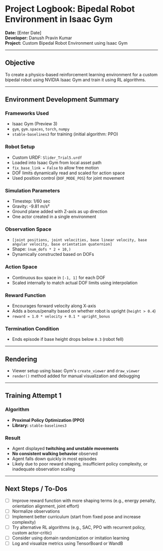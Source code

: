 # Project Logbook: Bipedal Robot Environment in Isaac Gym

**Date:** [Enter Date]  
**Developer:** Danush Pravin Kumar  
**Project:** Custom Bipedal Robot Environment using Isaac Gym  

---

## Objective  
To create a physics-based reinforcement learning environment for a custom bipedal robot using NVIDIA Isaac Gym and train it using RL algorithms.

---

## Environment Development Summary

### Frameworks Used
- Isaac Gym (Preview 3)  
- `gym`, `gym.spaces`, `torch`, `numpy`  
- `stable-baselines3` for training (initial algorithm: PPO)

### Robot Setup
- Custom URDF: `Slider_Trial5.urdf`
- Loaded into Isaac Gym from local asset path
- `fix_base_link = False` to allow free motion
- DOF limits dynamically read and scaled for action space
- Used position control (`DOF_MODE_POS`) for joint movement

### Simulation Parameters
- Timestep: 1/60 sec  
- Gravity: -9.81 m/s²  
- Ground plane added with Z-axis as up direction  
- One actor created in a single environment  

### Observation Space
- `[joint positions, joint velocities, base linear velocity, base angular velocity, base orientation quaternion]`
- Shape: `(num_dofs * 2 + 10,)`  
- Dynamically constructed based on DOFs

### Action Space
- Continuous `Box` space in `[-1, 1]` for each DOF
- Scaled internally to match actual DOF limits using interpolation

### Reward Function
- Encourages forward velocity along X-axis
- Adds a bonus/penalty based on whether robot is upright (`height > 0.4`)
- `reward = 1.0 * velocity + 0.1 * upright_bonus`

### Termination Condition
- Ends episode if base height drops below `0.3` (robot fell)

---

## Rendering
- Viewer setup using Isaac Gym's `create_viewer` and `draw_viewer`
- `render()` method added for manual visualization and debugging

---

## Training Attempt 1

### Algorithm  
- **Proximal Policy Optimization (PPO)**  
- **Library:** `stable-baselines3`  

### Result  
- Agent displayed **twitching and unstable movements**
- **No consistent walking behavior** observed
- Agent falls down quickly in most episodes
- Likely due to poor reward shaping, insufficient policy complexity, or inadequate observation scaling

---

## Next Steps / To-Dos
- [ ] Improve reward function with more shaping terms (e.g., energy penalty, orientation alignment, joint effort)
- [ ] Normalize observations
- [ ] Implement better curriculum (start from fixed pose and increase complexity)
- [ ] Try alternative RL algorithms (e.g., SAC, PPO with recurrent policy, custom actor-critic)
- [ ] Consider using domain randomization or imitation learning
- [ ] Log and visualize metrics using TensorBoard or WandB
